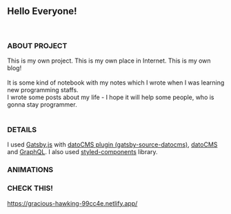 ## Hello Everyone! <br>

<br>

### ABOUT PROJECT <br>

This is my own project. This is my own place in Internet. This is my own blog! <br>
<br>
It is some kind of notebook with my notes which I wrote when I was learning new programming staffs. <br>
I wrote some posts about my life - I hope it will help some people, who is gonna stay programmer. <br>
<br>

### DETAILS <br>

I used <a href="https://gatsbyjs.com">Gatsby.js</a> with <a href="https://www.gatsbyjs.com/plugins/gatsby-source-datocms/">datoCMS plugin (gatsby-source-datocms)</a>, <a href="https://www.datocms.com/">datoCMS</a> and <a href="https://graphql.org/">GraphQL</a>.
I also used <a href="https://styled-components.com/">styled-components</a> library.

### ANIMATIONS

### CHECK THIS!
https://gracious-hawking-99cc4e.netlify.app/
